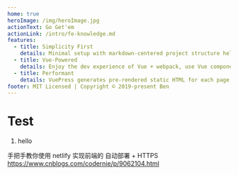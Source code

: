 ```yaml
---
home: true
heroImage: /img/heroImage.jpg
actionText: Go Get'em
actionLink: /intro/fe-knowledge.md
features:
  - title: Simplicity First
    details: Minimal setup with markdown-centered project structure helps you focus on writing.
  - title: Vue-Powered
    details: Enjoy the dev experience of Vue + webpack, use Vue components in markdown, and develop custom themes with Vue.
  - title: Performant
    details: VuePress generates pre-rendered static HTML for each page, and runs as an SPA once a page is loaded.
footer: MIT Licensed | Copyright © 2019-present Ben
---
```


# Test

1. hello

手把手教你使用 netlify 实现前端的 自动部署 + HTTPS
https://www.cnblogs.com/codernie/p/9062104.html
